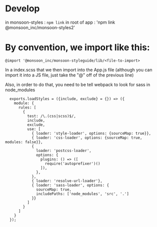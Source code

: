 # Develop

in monsoon-styles : `npm link`
in root of app : 'npm link @monsoon_inc/monsoon-styles2'

# By convention, we import like this:

`@import '@monsoon_inc/monsoon-styleguide/lib/<file-to-import>`

In a index.scss that we then import into the App.js file (although you can import it into a JS file, just take the "@" off of the previous line)

Also, in order to do that, you need to be tell webpack to look for sass in node_modules

```
  exports.loadStyles = ({include, exclude} = {}) => ({
    module: {
      rules: [
        {
          test: /\.(css|scss)$/,
          include,
          exclude,
          use: [
            { loader: 'style-loader', options: {sourceMap: true}},
            { loader: 'css-loader', options: {sourceMap: true, modules: false}},
            {
              loader: 'postcss-loader',
              options: {
                plugins: () => ([
                  require('autoprefixer')()
                ]),
              },
            },
            { loader: 'resolve-url-loader'},
            { loader: 'sass-loader', options: {
              sourceMap: true,
              includePaths: ['node_modules', 'src', '.']
            }}
          ]
        }
      ]
    }
  });
```
